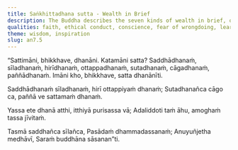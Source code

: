 ```yaml
---
title: Saṅkhittadhana sutta - Wealth in Brief
description: The Buddha describes the seven kinds of wealth in brief, of 1) faith, 2) virtue, 3) conscience, 4) fear of wrongdoing, 5) learning, 6) generosity, and 7) wisdom.
qualities: faith, ethical conduct, conscience, fear of wrongdoing, learned, giving, wisdom
theme: wisdom, inspiration
slug: an7.5
---
```


“Sattimāni, bhikkhave, dhanāni. Katamāni satta? Saddhādhanaṁ, sīladhanaṁ, hirīdhanaṁ, ottappadhanaṁ, sutadhanaṁ, cāgadhanaṁ, paññādhanaṁ. Imāni kho, bhikkhave, satta dhanānīti.

Saddhādhanaṁ sīladhanaṁ,
hirī ottappiyaṁ dhanaṁ;
Sutadhanañca cāgo ca,
paññā ve sattamaṁ dhanaṁ.

Yassa ete dhanā atthi,
itthiyā purisassa vā;
Adaliddoti taṁ āhu,
amoghaṁ tassa jīvitaṁ.

Tasmā saddhañca sīlañca,
Pasādaṁ dhammadassanaṁ;
Anuyuñjetha medhāvī,
Saraṁ buddhāna sāsanan”ti.
